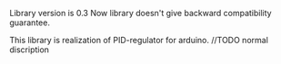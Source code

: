 Library version is 0.3
Now library doesn't give backward compatibility guarantee.


This library is realization of PID-regulator for arduino. 
//TODO normal discription

